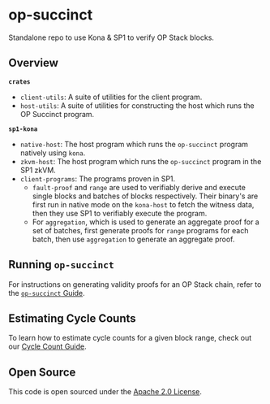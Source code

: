 # op-succinct

Standalone repo to use Kona & SP1 to verify OP Stack blocks.

## Overview

**`crates`**
- `client-utils`: A suite of utilities for the client program.
- `host-utils`: A suite of utilities for constructing the host which runs the OP Succinct program.

**`sp1-kona`**
- `native-host`: The host program which runs the `op-succinct` program natively using `kona`.
- `zkvm-host`: The host program which runs the `op-succinct` program in the SP1 zkVM.
- `client-programs`: The programs proven in SP1.
    - `fault-proof` and `range` are used to verifiably derive and execute single blocks
    and batches of blocks respectively. Their binary's are first run in native mode on the `kona-host` to
    fetch the witness data, then they use SP1 to verifiably execute the program.
   - For `aggregation`, which is used to generate an aggregate proof for a set of batches,
   first generate proofs for `range` programs for each batch, then use `aggregation` to
   generate an aggregate proof.

## Running `op-succinct`

For instructions on generating validity proofs for an OP Stack chain, refer to the [`op-succinct` Guide](./op-succinct-proposer/OP_PROPOSER.md).

## Estimating Cycle Counts

To learn how to estimate cycle counts for a given block range, check out our [Cycle Count Guide](./zkvm-host/CYCLE_COUNT.md).

## Open Source

This code is open sourced under the [Apache 2.0 License](./LICENSE.txt).
